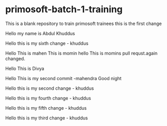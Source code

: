 # primosoft-batch-1-training
This is a blank repository to train primosoft trainees
 this is the first change 

 Hello my name is Abdul Khuddus

 Hello this is my sixth change - khuddus

Hello This is mahen
This is momin hello
This is momins pull requst.again changed.

Hello This is Divya



Hello This is my second commit -mahendra
Good night

 Hello this is my second change - khuddus
 
 Hello this is my fourth change - khuddus
 
 Hello this is my fifth change - khuddus

 Hello this is my third change - khuddus



